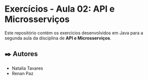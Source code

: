 # Exercícios - Aula 02: API e Microsserviços

Este repositório contém os exercícios desenvolvidos em Java para a segunda aula da disciplina de **API e Microsserviços**.

## ✒️ Autores

*   Natalia Tavares
*   Renan Paz
